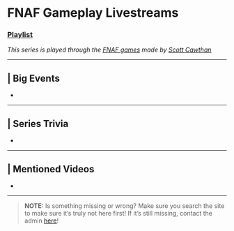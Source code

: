 # FNAF Gameplay Livestreams
### [Playlist]()
*This series is played through the [FNAF games](6.Series/FNAF.html) made by [Scott Cawthan]()*

----

## | Big Events
-

----

## | Series Trivia
-

----
 
## | Mentioned Videos
- []()
 
----
 
> **NOTE:** Is something missing or wrong? Make sure you search the site to make sure it’s truly not here first! If it’s still missing, contact the admin [here](../chapter_2.html)!